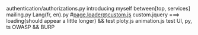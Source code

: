 authentication/authorizations.py
introducing myself between[top, services]
mailing.py
Lang(fr, en).py
#page.loader@custom.js 
custom.jquery  ===> loading(should appear a little longer) && test
ploty.js
animation.js
test UI, py, ts
OWASP && BURP